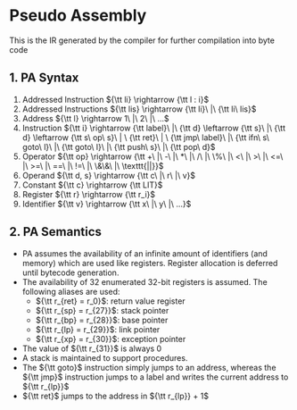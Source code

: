 # Pseudo Assembly

This is the IR generated by the compiler for further compilation into byte code

## 1. PA Syntax

1. Addressed Instruction ${\tt li} \rightarrow {\tt l : i}$
2. Addressed Instructions ${\tt lis} \rightarrow {\tt li}\ |\ {\tt li\ lis}$
3. Address ${\tt l} \rightarrow 1\ |\ 2\ |\ ...$
4. Instruction ${\tt i} \rightarrow {\tt label}\ |\ {\tt d} \leftarrow {\tt s}\ |\ {\tt d} \leftarrow {\tt s\ op\ s}\ | \ {\tt ret}\ | \ {\tt jmp\ label}\ |\ {\tt ifn\ s\ goto\ l}\ |\ {\tt goto\ l}\ |\ {\tt push\ s}\ |\ {\tt pop\ d}$
5. Operator ${\tt op} \rightarrow {\tt +\ |\ -\ |\ *\ |\ /\ |\ \%\ |\ <\ |\ >\ |\ <=\ |\ >=\ |\ ==\ |\ !=\ |\ \&\&\ |\ \texttt{||}}$
6. Operand ${\tt d, s} \rightarrow {\tt c\ |\ r\ |\ v}$
7. Constant ${\tt c} \rightarrow {\tt LIT}$
8. Register ${\tt r} \rightarrow {\tt r_i}$
9. Identifier ${\tt v} \rightarrow {\tt x\ |\ y\ |\ ...}$

## 2. PA Semantics

- PA assumes the availability of an infinite amount of identifiers (and memory) which are used like registers. Register allocation is deferred until bytecode generation.
- The availability of 32 enumerated 32-bit registers is assumed. The following aliases are used:
  - ${\tt r_{ret} = r_0}$: return value register
  - ${\tt r_{sp} = r_{27}}$: stack pointer
  - ${\tt r_{bp} = r_{28}}$: base pointer
  - ${\tt r_{lp} = r_{29}}$: link pointer
  - ${\tt r_{xp} = r_{30}}$: exception pointer
- The value of ${\tt r_{31}}$ is always $0$
- A stack is maintained to support procedures.
- The ${\tt goto}$ instruction simply jumps to an address, whereas the ${\tt jmp}$ instruction jumps to a label and writes the current address to ${\tt r_{lp}}$
- ${\tt ret}$ jumps to the address in ${\tt r_{lp}} + 1$